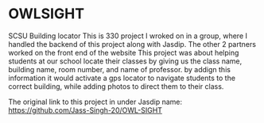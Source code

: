 # OWLSIGHT
SCSU Building locator 
This is 330 project I wroked on in a group, where I handled the backend of this project along with Jasdip. The other 2 partners worked on the front end of the website
This project was about helping students at our school locate their classes by giving us the class name, building name, room number, and name of professor.
by addign this information it would activate a gps locator to navigate students to the correct building, while adding photos to direct them to their class.


The original link to this project in under Jasdip name: https://github.com/Jass-Singh-20/OWL-SIGHT
